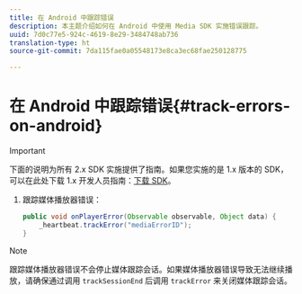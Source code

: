 ```yaml
---
title: 在 Android 中跟踪错误
description: 本主题介绍如何在 Android 中使用 Media SDK 实施错误跟踪。
uuid: 7d0c77e5-924c-4619-8e29-3484748ab736
translation-type: ht
source-git-commit: 7da115fae0a05548173e8ca3ec68fae250128775

---
```



# 在 Android 中跟踪错误{#track-errors-on-android}

>[!IMPORTANT]
>
>下面的说明为所有 2.x SDK 实施提供了指南。如果您实施的是 1.x 版本的 SDK，可以在此处下载 1.x 开发人员指南：[下载 SDK](/help/sdk-implement/download-sdks.md)。

1. 跟踪媒体播放器错误：

   ```java
   public void onPlayerError(Observable observable, Object data) {  
       _heartbeat.trackError("mediaErrorID"); 
   }
   ```

>[!NOTE]
>
>跟踪媒体播放器错误不会停止媒体跟踪会话。如果媒体播放器错误导致无法继续播放，请确保通过调用 `trackSessionEnd` 后调用 `trackError` 来关闭媒体跟踪会话。

